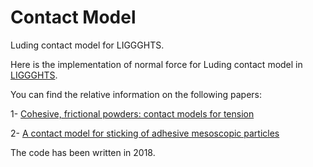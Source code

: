 # Contact Model
Luding contact model for LIGGGHTS.

Here is the implementation of normal force for Luding contact model in [LIGGGHTS](https://www.cfdem.com/liggghts-open-source-discrete-element-method-particle-simulation-code).

You can find the relative information on the following papers:

1- [Cohesive, frictional powders: contact models for tension](https://link.springer.com/article/10.1007/s10035-008-0099-x)

2- [A contact model for sticking of adhesive mesoscopic particles](https://arxiv.org/abs/1503.03720v1)

The code has been written in 2018.
